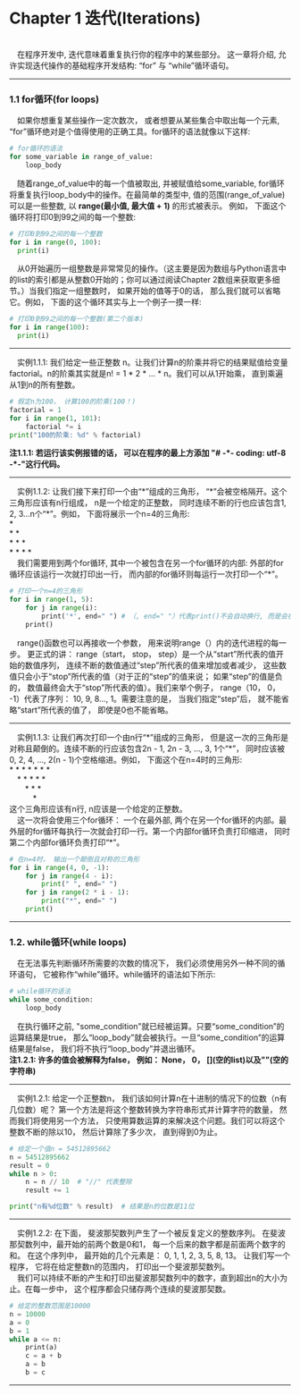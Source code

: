 # Chapter 1 迭代(Iterations)
<br>
&emsp;在程序开发中, 迭代意味着重复执行你的程序中的某些部分。 这一章将介绍, 允许实现迭代操作的基础程序开发结构: “for” 与 “while”循环语句。
<br>

***
### 1.1 for循环(for loops)
&emsp;如果你想重复某些操作一定次数次， 或者想要从某些集合中取出每一个元素, “for”循环绝对是个值得使用的正确工具。for循环的语法就像以下这样: 
<br>
```python
# for循环的语法
for some_variable in range_of_value:
    loop_body
```
&emsp;随着range_of_value中的每一个值被取出, 并被赋值给some_variable, for循环将重复执行loop_body中的操作。在最简单的类型中, 值的范围(range_of_value)可以是一些整数, 以 **range(最小值, 最大值 + 1)** 的形式被表示。 例如， 下面这个循环将打印0到99之间的每一个整数:
<br>
```python
# 打印0到99之间的每一个整数
for i in range(0, 100):
  print(i)
```
&emsp;从0开始遍历一组整数是非常常见的操作。（这主要是因为数组与Python语言中的list的索引都是从整数0开始的；你可以通过阅读Chapter 2数组来获取更多细节。）当我们指定一组整数时， 如果开始的值等于0的话， 那么我们就可以省略它。例如， 下面的这个循环其实与上一个例子一摸一样: 
<br>
```python
# 打印0到99之间的每一个整数(第二个版本)
for i in range(100):
  print(i)
```
***
&emsp;实例1.1.1: 我们给定一些正整数 n。让我们计算n的阶乘并将它的结果赋值给变量factorial。n的阶乘其实就是n! = 1 \* 2 \* ... \* n。我们可以从1开始乘， 直到乘遍从1到n的所有整数。
<br>
```python
# 假定n为100， 计算100的阶乘(100！)
factorial = 1
for i in range(1, 101):
    factorial *= i
print("100的阶乘: %d" % factorial)
```
**注1.1.1: 若运行该实例报错的话， 可以在程序的最上方添加 "# -\*- coding: utf-8 -\*-"这行代码。**
<br>
***
&emsp;实例1.1.2: 让我们接下来打印一个由“\*”组成的三角形， “\*”会被空格隔开。这个三角形应该有n行组成， n是一个给定的正整数， 同时连续不断的行也应该包含1, 2, 3...n个“\*”。例如， 下面将展示一个n=4的三角形: 
<br>
\*<br>
\* \*<br>
\* \* \*<br>
\* \* \* \*<br>
&emsp;我们需要用到两个for循环, 其中一个被包含在另一个for循环的内部: 外部的for循环应该运行一次就打印出一行， 而内部的for循环则每运行一次打印一个“\*”。
<br>
```python
# 打印一个n=4的三角形
for i in range(1, 5):
    for j in range(i):
        print('*', end=" ") # （, end=" "）代表print()不会自动换行, 而是会在打印“*”时, 自动在“*”后添加一个空格
    print()
```
&emsp;range()函数也可以再接收一个参数， 用来说明range（）内的迭代进程的每一步。 更正式的讲： range（start， stop， step）是一个从“start”所代表的值开始的数值序列， 连续不断的数值通过“step”所代表的值来增加或者减少， 这些数值只会小于“stop”所代表的值（对于正的“step”的值来说； 如果“step”的值是负的， 数值最终会大于“stop”所代表的值）。我们来举个例子， range（10， 0， -1）代表了序列： 10, 9, 8..., 1。需要注意的是， 当我们指定“step”后， 就不能省略“start”所代表的值了， 即使是0也不能省略。
<br>
***
&emsp;实例1.1.3: 让我们再次打印一个由n行“\*”组成的三角形， 但是这一次的三角形是对称且颠倒的。连续不断的行应该包含2n - 1, 2n - 3, ..., 3, 1个“\*”， 同时应该被0, 2, 4, ..., 2(n - 1)个空格缩进。例如， 下面这个在n=4时的三角形:
<br>
\* \* \* \* \* \* \*<br>
&emsp;\* \* \* \* \*<br>
&emsp;&emsp;\* \* \*<br>
&emsp;&emsp;&emsp;\*<br>
这个三角形应该有n行, n应该是一个给定的正整数。<br>
&emsp;这一次将会使用三个for循环： 一个在最外部, 两个在另一个for循环的内部。最外层的for循环每执行一次就会打印一行。第一个内部for循环负责打印缩进， 同时第二个内部for循环负责打印“\*”。
```python
# 在n=4时， 输出一个颠倒且对称的三角形
for i in range(4, 0, -1):
    for j in range(4 - i):
        print(" ", end=" ")
    for j in range(2 * i - 1):
        print("*", end=" ")
    print()
```
***
### 1.2. while循环(while loops)
&emsp;在无法事先判断循环所需要的次数的情况下， 我们必须使用另外一种不同的循环语句， 它被称作“while”循环。while循环的语法如下所示: 
<br>
```python
# while循环的语法
while some_condition:
    loop_body
```
&emsp;在执行循环之前, "some_condition"就已经被运算。只要“some_condition”的运算结果是true， 那么“loop_body”就会被执行。一旦“some_condition”的运算结果是false， 我们将不执行“loop_body”并退出循环。
<br>
**注1.2.1: 许多的值会被解释为false， 例如： None， 0， \[\](空的list)以及""(空的字符串)**
<br>
***
&emsp;实例1.2.1: 给定一个正整数n， 我们该如何计算n在十进制的情况下的位数（n有几位数）呢？ 第一个方法是将这个整数转换为字符串形式并计算字符的数量， 然而我们将使用另一个方法， 只使用算数运算的来解决这个问题。我们可以将这个整数不断的除以10， 然后计算除了多少次， 直到得到0为止。
<br>
```python
# 给定一个值n = 54512895662
n = 54512895662
result = 0
while n > 0:
    n = n // 10  # "//" 代表整除
    result += 1

print("n有%d位数" % result)  # 结果是n的位数是11位
```
***
&emsp;实例1.2.2: 在下面， 斐波那契数列产生了一个被反复定义的整数序列。 在斐波那契数列中，最开始的前两个数是0和1， 每一个后来的数字都是前面两个数字的和。 在这个序列中， 最开始的几个元素是： 0, 1, 1, 2, 3, 5, 8, 13。 让我们写一个程序， 它将在给定整数n的范围内， 打印出一个斐波那契数列。
<br>
&emsp;我们可以持续不断的产生和打印出斐波那契数列中的数字，直到超出n的大小为止。在每一步中， 这个程序都会只储存两个连续的斐波那契数。
<br>
```python
# 给定的整数范围是10000
n = 10000
a = 0
b = 1
while a <= n:
    print(a)
    c = a + b
    a = b
    b = c
```
***
